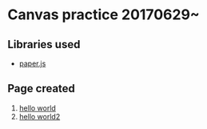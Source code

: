 # Canvas practice 20170629~

## Libraries used
- [paper.js](http://paperjs.org/examples/chain/)

## Page created
1. [hello world](https://yuskenakajima.github.io/canvas_practice20170629/hello_world/)
1. [hello world2](https://yuskenakajima.github.io/canvas_practice20170629/hello_world2/)

